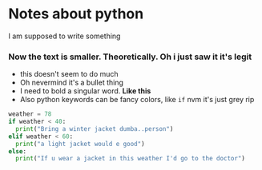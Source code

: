 # Notes about python 
I am supposed to write something

### Now the text is smaller. Theoretically. Oh i just saw it it's legit

* this doesn't seem to do much
* Oh nevermind it's a bullet thing
* I need to bold a singular word. **Like this**
* Also python keywords can be fancy colors, like `if` nvm it's just grey rip

```python
weather = 78
if weather < 40:
  print("Bring a winter jacket dumba..person")
elif weather < 60:
  print("a light jacket would e good")
else:
  print("If u wear a jacket in this weather I'd go to the doctor")
```
